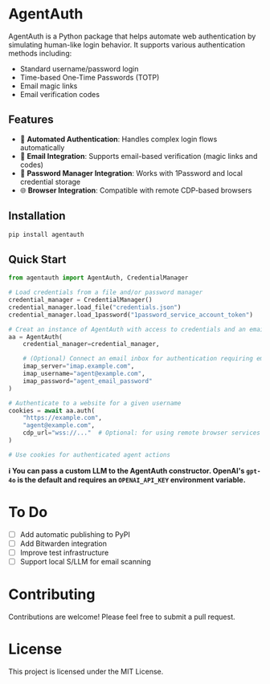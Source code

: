 # AgentAuth

AgentAuth is a Python package that helps automate web authentication by simulating human-like login behavior. It supports various authentication methods including:
- Standard username/password login
- Time-based One-Time Passwords (TOTP)
- Email magic links
- Email verification codes

## Features

- 🤖 **Automated Authentication**: Handles complex login flows automatically
- 📧 **Email Integration**: Supports email-based verification (magic links and codes)
- 🔐 **Password Manager Integration**: Works with 1Password and local credential storage
- 🌐 **Browser Integration**: Compatible with remote CDP-based browsers

## Installation

```bash
pip install agentauth
```

## Quick Start

```python
from agentauth import AgentAuth, CredentialManager

# Load credentials from a file and/or password manager
credential_manager = CredentialManager()
credential_manager.load_file("credentials.json")
credential_manager.load_1password("1password_service_account_token")

# Creat an instance of AgentAuth with access to credentials and an email inbox
aa = AgentAuth(
    credential_manager=credential_manager,

    # (Optional) Connect an email inbox for authentication requiring email links or codes
    imap_server="imap.example.com",
    imap_username="agent@example.com",
    imap_password="agent_email_password"
)

# Authenticate to a website for a given username
cookies = await aa.auth(
    "https://example.com",
    "agent@example.com",
    cdp_url="wss://..."  # Optional: for using remote browser services
)

# Use cookies for authenticated agent actions
```

**ℹ️ You can pass a custom LLM to the AgentAuth constructor. OpenAI's `gpt-4o` is the default and requires an `OPENAI_API_KEY` environment variable.**

# To Do

- [ ] Add automatic publishing to PyPI
- [ ] Add Bitwarden integration
- [ ] Improve test infrastructure
- [ ] Support local S/LLM for email scanning

# Contributing

Contributions are welcome! Please feel free to submit a pull request.

# License

This project is licensed under the MIT License.
